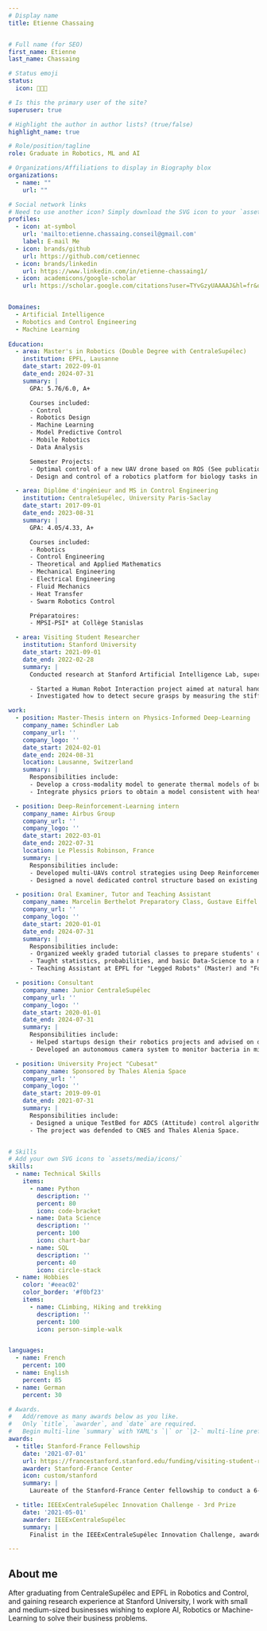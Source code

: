 ```yaml
---
# Display name
title: Etienne Chassaing


# Full name (for SEO)
first_name: Etienne
last_name: Chassaing

# Status emoji
status:
  icon: 👨🏻‍💻

# Is this the primary user of the site?
superuser: true

# Highlight the author in author lists? (true/false)
highlight_name: true

# Role/position/tagline
role: Graduate in Robotics, ML and AI

# Organizations/Affiliations to display in Biography blox
organizations:
  - name: ""
    url: ""

# Social network links
# Need to use another icon? Simply download the SVG icon to your `assets/media/icons/` folder.
profiles:
  - icon: at-symbol
    url: 'mailto:etienne.chassaing.conseil@gmail.com'
    label: E-mail Me
  - icon: brands/github
    url: https://github.com/cetiennec
  - icon: brands/linkedin
    url: https://www.linkedin.com/in/etienne-chassaing1/
  - icon: academicons/google-scholar
    url: https://scholar.google.com/citations?user=TYvGzyUAAAAJ&hl=fr&oi=ao


Domaines:
  - Artificial Intelligence
  - Robotics and Control Engineering
  - Machine Learning
  
Education:
  - area: Master's in Robotics (Double Degree with CentraleSupélec)
    institution: EPFL, Lausanne
    date_start: 2022-09-01
    date_end: 2024-07-31
    summary: |
      GPA: 5.76/6.0, A+

      Courses included:
      - Control
      - Robotics Design
      - Machine Learning
      - Model Predictive Control
      - Mobile Robotics
      - Data Analysis

      Semester Projects:
      - Optimal control of a new UAV drone based on ROS (See publication below)
      - Design and control of a robotics platform for biology tasks in labs

  - area: Diplôme d'ingénieur and MS in Control Engineering
    institution: CentraleSupélec, University Paris-Saclay
    date_start: 2017-09-01
    date_end: 2023-08-31
    summary: |
      GPA: 4.05/4.33, A+

      Courses included:
      - Robotics
      - Control Engineering
      - Theoretical and Applied Mathematics
      - Mechanical Engineering
      - Electrical Engineering
      - Fluid Mechanics
      - Heat Transfer
      - Swarm Robotics Control

      Préparatoires:
      - MPSI-PSI* at Collège Stanislas

  - area: Visiting Student Researcher
    institution: Stanford University
    date_start: 2021-09-01
    date_end: 2022-02-28
    summary: |
      Conducted research at Stanford Artificial Intelligence Lab, supervised by Prof J. Kenneth Salisbury.

      - Started a Human Robot Interaction project aimed at natural handovers from robots to humans.
      - Investigated how to detect secure grasps by measuring the stiffness of the recipient's grasp. See publication below.

work:
  - position: Master-Thesis intern on Physics-Informed Deep-Learning
    company_name: Schindler Lab
    company_url: ''
    company_logo: ''
    date_start: 2024-02-01
    date_end: 2024-08-31
    location: Lausanne, Switzerland
    summary: |
      Responsibilities include:
      - Develop a cross-modality model to generate thermal models of buildings.
      - Integrate physics priors to obtain a model consistent with heat transfer laws.

  - position: Deep-Reinforcement-Learning intern
    company_name: Airbus Group
    company_url: ''
    company_logo: ''
    date_start: 2022-03-01
    date_end: 2022-07-31
    location: Le Plessis Robinson, France
    summary: |
      Responsibilities include:
      - Developed multi-UAVs control strategies using Deep Reinforcement Learning (DRL).
      - Designed a novel dedicated control structure based on existing state of the art.

  - position: Oral Examiner, Tutor and Teaching Assistant
    company_name: Marcelin Berthelot Preparatory Class, Gustave Eiffel University, EPFL
    company_url: ''
    company_logo: ''
    date_start: 2020-01-01
    date_end: 2024-07-31
    summary: |
      Responsibilities include:
      - Organized weekly graded tutorial classes to prepare students' oral exams for Grandes écoles ("Colleur").
      - Taught statistics, probabilities, and basic Data-Science to a master student.
      - Teaching Assistant at EPFL for "Legged Robots" (Master) and "Foundations of Artificial Intelligence" (Bachelor).

  - position: Consultant
    company_name: Junior CentraleSupélec
    company_url: ''
    company_logo: ''
    date_start: 2020-01-01
    date_end: 2024-07-31
    summary: |
      Responsibilities include:
      - Helped startups design their robotics projects and advised on design and control aspects.
      - Developed an autonomous camera system to monitor bacteria in micro cavities for Doctors Without Borders.

  - position: University Project "Cubesat"
    company_name: Sponsored by Thales Alenia Space
    company_url: ''
    company_logo: ''
    date_start: 2019-09-01
    date_end: 2021-07-31
    summary: |
      Responsibilities include:
      - Designed a unique TestBed for ADCS (Attitude) control algorithms, now used as a tutorial workbench to predict Cubesat attitude-behavior in space.
      - The project was defended to CNES and Thales Alenia Space.


# Skills
# Add your own SVG icons to `assets/media/icons/`
skills:
  - name: Technical Skills
    items:
      - name: Python
        description: ''
        percent: 80
        icon: code-bracket
      - name: Data Science
        description: ''
        percent: 100
        icon: chart-bar
      - name: SQL
        description: ''
        percent: 40
        icon: circle-stack
  - name: Hobbies
    color: '#eeac02'
    color_border: '#f0bf23'
    items:
      - name: CLimbing, Hiking and trekking
        description: ''
        percent: 100
        icon: person-simple-walk


languages:
  - name: French
    percent: 100
  - name: English
    percent: 85
  - name: German
    percent: 30

# Awards.
#   Add/remove as many awards below as you like.
#   Only `title`, `awarder`, and `date` are required.
#   Begin multi-line `summary` with YAML's `|` or `|2-` multi-line prefix and indent 2 spaces below.
awards:
  - title: Stanford-France Fellowship
    date: '2021-07-01'
    url: https://francestanford.stanford.edu/funding/visiting-student-researcher-fellowship
    awarder: Stanford-France Center
    icon: custom/stanford
    summary: |
      Laureate of the Stanford-France Center fellowship to conduct a 6-month research project at Stanford University. The fellowship was associated with Stanford University.

  - title: IEEExCentraleSupélec Innovation Challenge - 3rd Prize
    date: '2021-05-01'
    awarder: IEEExCentraleSupélec
    summary: |
      Finalist in the IEEExCentraleSupélec Innovation Challenge, awarded 3rd prize. The project was associated with CS³ - Centre Spatial de CentraleSupélec for CubeSats.

---
```


## About me

After graduating from CentraleSupélec and EPFL in Robotics and Control, and gaining research experience at Stanford University, I work with small and medium-sized businesses wishing to explore AI, Robotics or Machine-Learning to solve their business problems.
